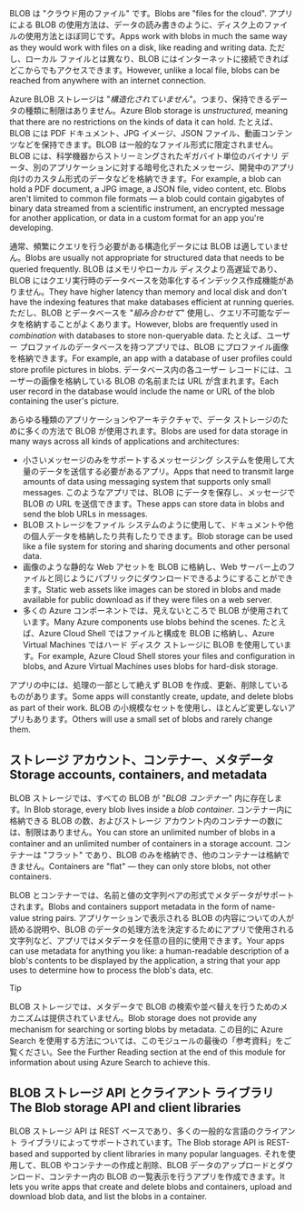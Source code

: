 <span data-ttu-id="e8961-101">BLOB は "クラウド用のファイル" です。</span><span class="sxs-lookup"><span data-stu-id="e8961-101">Blobs are "files for the cloud".</span></span> <span data-ttu-id="e8961-102">アプリによる BLOB の使用方法は、データの読み書きのように、ディスク上のファイルの使用方法とほぼ同じです。</span><span class="sxs-lookup"><span data-stu-id="e8961-102">Apps work with blobs in much the same way as they would work with files on a disk, like reading and writing data.</span></span> <span data-ttu-id="e8961-103">ただし、ローカル ファイルとは異なり、BLOB にはインターネットに接続できればどこからでもアクセスできます。</span><span class="sxs-lookup"><span data-stu-id="e8961-103">However, unlike a local file, blobs can be reached from anywhere with an internet connection.</span></span>

<span data-ttu-id="e8961-104">Azure BLOB ストレージは "*構造化されていません*"。つまり、保持できるデータの種類に制限はありません。</span><span class="sxs-lookup"><span data-stu-id="e8961-104">Azure Blob storage is *unstructured*, meaning that there are no restrictions on the kinds of data it can hold.</span></span> <span data-ttu-id="e8961-105">たとえば、BLOB には PDF ドキュメント、JPG イメージ、JSON ファイル、動画コンテンツなどを保持できます。BLOB は一般的なファイル形式に限定されません。BLOB には、科学機器からストリーミングされたギガバイト単位のバイナリ データ、別のアプリケーションに対する暗号化されたメッセージ、開発中のアプリ向けのカスタム形式のデータなどを格納できます。</span><span class="sxs-lookup"><span data-stu-id="e8961-105">For example, a blob can hold a PDF document, a JPG image, a JSON file, video content, etc. Blobs aren't limited to common file formats &mdash; a blob could contain gigabytes of binary data streamed from a scientific instrument, an encrypted message for another application, or data in a custom format for an app you're developing.</span></span>

<span data-ttu-id="e8961-106">通常、頻繁にクエリを行う必要がある構造化データには BLOB は適していません。</span><span class="sxs-lookup"><span data-stu-id="e8961-106">Blobs are usually not appropriate for structured data that needs to be queried frequently.</span></span> <span data-ttu-id="e8961-107">BLOB はメモリやローカル ディスクより高遅延であり、BLOB にはクエリ実行時のデータベースを効率化するインデックス作成機能がありません。</span><span class="sxs-lookup"><span data-stu-id="e8961-107">They have higher latency than memory and local disk and don't have the indexing features that make databases efficient at running queries.</span></span> <span data-ttu-id="e8961-108">ただし、BLOB とデータベースを "*組み合わせて*" 使用し、クエリ不可能なデータを格納することがよくあります。</span><span class="sxs-lookup"><span data-stu-id="e8961-108">However, blobs are frequently used in *combination* with databases to store non-queryable data.</span></span> <span data-ttu-id="e8961-109">たとえば、ユーザー プロファイルのデータベースを持つアプリでは、BLOB にプロファイル画像を格納できます。</span><span class="sxs-lookup"><span data-stu-id="e8961-109">For example, an app with a database of user profiles could store profile pictures in blobs.</span></span> <span data-ttu-id="e8961-110">データベース内の各ユーザー レコードには、ユーザーの画像を格納している BLOB の名前または URL が含まれます。</span><span class="sxs-lookup"><span data-stu-id="e8961-110">Each user record in the database would include the name or URL of the blob containing the user's picture.</span></span>

<span data-ttu-id="e8961-111">あらゆる種類のアプリケーションやアーキテクチャで、データ ストレージのために多くの方法で BLOB が使用されます。</span><span class="sxs-lookup"><span data-stu-id="e8961-111">Blobs are used for data storage in many ways across all kinds of applications and architectures:</span></span>

- <span data-ttu-id="e8961-112">小さいメッセージのみをサポートするメッセージング システムを使用して大量のデータを送信する必要があるアプリ。</span><span class="sxs-lookup"><span data-stu-id="e8961-112">Apps that need to transmit large amounts of data using messaging system that supports only small messages.</span></span> <span data-ttu-id="e8961-113">このようなアプリでは、BLOB にデータを保存し、メッセージで BLOB の URL を送信できます。</span><span class="sxs-lookup"><span data-stu-id="e8961-113">These apps can store data in blobs and send the blob URLs in messages.</span></span>
- <span data-ttu-id="e8961-114">BLOB ストレージをファイル システムのように使用して、ドキュメントや他の個人データを格納したり共有したりできます。</span><span class="sxs-lookup"><span data-stu-id="e8961-114">Blob storage can be used like a file system for storing and sharing documents and other personal data.</span></span>
- <span data-ttu-id="e8961-115">画像のような静的な Web アセットを BLOB に格納し、Web サーバー上のファイルと同じようにパブリックにダウンロードできるようにすることができます。</span><span class="sxs-lookup"><span data-stu-id="e8961-115">Static web assets like images can be stored in blobs and made available for public download as if they were files on a web server.</span></span>
- <span data-ttu-id="e8961-116">多くの Azure コンポーネントでは、見えないところで BLOB が使用されています。</span><span class="sxs-lookup"><span data-stu-id="e8961-116">Many Azure components use blobs behind the scenes.</span></span> <span data-ttu-id="e8961-117">たとえば、Azure Cloud Shell ではファイルと構成を BLOB に格納し、Azure Virtual Machines ではハード ディスク ストレージに BLOB を使用しています。</span><span class="sxs-lookup"><span data-stu-id="e8961-117">For example, Azure Cloud Shell stores your files and configuration in blobs, and Azure Virtual Machines uses blobs for hard-disk storage.</span></span>

<span data-ttu-id="e8961-118">アプリの中には、処理の一部として絶えず BLOB を作成、更新、削除しているものがあります。</span><span class="sxs-lookup"><span data-stu-id="e8961-118">Some apps will constantly create, update, and delete blobs as part of their work.</span></span> <span data-ttu-id="e8961-119">BLOB の小規模なセットを使用し、ほとんど変更しないアプリもあります。</span><span class="sxs-lookup"><span data-stu-id="e8961-119">Others will use a small set of blobs and rarely change them.</span></span>

## <a name="storage-accounts-containers-and-metadata"></a><span data-ttu-id="e8961-120">ストレージ アカウント、コンテナー、メタデータ</span><span class="sxs-lookup"><span data-stu-id="e8961-120">Storage accounts, containers, and metadata</span></span>

<span data-ttu-id="e8961-121">BLOB ストレージでは、すべての BLOB が "*BLOB コンテナー*" 内に存在します。</span><span class="sxs-lookup"><span data-stu-id="e8961-121">In Blob storage, every blob lives inside a *blob container*.</span></span> <span data-ttu-id="e8961-122">コンテナー内に格納できる BLOB の数、およびストレージ アカウント内のコンテナーの数には、制限はありません。</span><span class="sxs-lookup"><span data-stu-id="e8961-122">You can store an unlimited number of blobs in a container and an unlimited number of containers in a storage account.</span></span> <span data-ttu-id="e8961-123">コンテナーは "フラット" であり、BLOB のみを格納でき、他のコンテナーは格納できません。</span><span class="sxs-lookup"><span data-stu-id="e8961-123">Containers are "flat" &mdash; they can only store blobs, not other containers.</span></span>

<span data-ttu-id="e8961-124">BLOB とコンテナーでは、名前と値の文字列ペアの形式でメタデータがサポートされます。</span><span class="sxs-lookup"><span data-stu-id="e8961-124">Blobs and containers support metadata in the form of name-value string pairs.</span></span> <span data-ttu-id="e8961-125">アプリケーションで表示される BLOB の内容についての人が読める説明や、BLOB のデータの処理方法を決定するためにアプリで使用される文字列など、アプリではメタデータを任意の目的に使用できます。</span><span class="sxs-lookup"><span data-stu-id="e8961-125">Your apps can use metadata for anything you like: a human-readable description of a blob's contents to be displayed by the application, a string that your app uses to determine how to process the blob's data, etc.</span></span>

> [!TIP]
> <span data-ttu-id="e8961-126">BLOB ストレージでは、メタデータで BLOB の検索や並べ替えを行うためのメカニズムは提供されていません。</span><span class="sxs-lookup"><span data-stu-id="e8961-126">Blob storage does not provide any mechanism for searching or sorting blobs by metadata.</span></span> <span data-ttu-id="e8961-127">この目的に Azure Search を使用する方法については、このモジュールの最後の「参考資料」をご覧ください。</span><span class="sxs-lookup"><span data-stu-id="e8961-127">See the Further Reading section at the end of this module for information about using Azure Search to achieve this.</span></span>

## <a name="the-blob-storage-api-and-client-libraries"></a><span data-ttu-id="e8961-128">BLOB ストレージ API とクライアント ライブラリ</span><span class="sxs-lookup"><span data-stu-id="e8961-128">The Blob storage API and client libraries</span></span>

<span data-ttu-id="e8961-129">BLOB ストレージ API は REST ベースであり、多くの一般的な言語のクライアント ライブラリによってサポートされています。</span><span class="sxs-lookup"><span data-stu-id="e8961-129">The Blob storage API is REST-based and supported by client libraries in many popular languages.</span></span> <span data-ttu-id="e8961-130">それを使用して、BLOB やコンテナーの作成と削除、BLOB データのアップロードとダウンロード、コンテナー内の BLOB の一覧表示を行うアプリを作成できます。</span><span class="sxs-lookup"><span data-stu-id="e8961-130">It lets you write apps that create and delete blobs and containers, upload and download blob data, and list the blobs in a container.</span></span>
